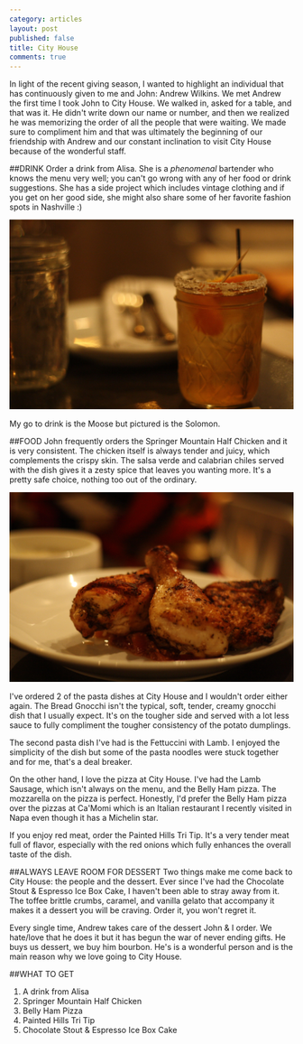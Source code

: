 ```yaml
---
category: articles
layout: post
published: false
title: City House
comments: true
---
```


In light of the recent giving season, I wanted to highlight an individual that has continuously given to me and John: Andrew Wilkins. We met Andrew the first time I took John to City House. We walked in, asked for a table, and that was it. He didn't write down our name or number, and then we realized he was memorizing the order of all the people that were waiting. We made sure to compliment him and that was ultimately the beginning of our friendship with Andrew and our constant inclination to visit City House because of the wonderful staff.

##DRINK
Order a drink from Alisa. She is a _phenomenal_ bartender who knows the menu very well; you can't go wrong with any of her food or drink suggestions. She has a side project which includes vintage clothing and if you get on her good side, she might also share some of her favorite fashion spots in Nashville :)

![SolomonCityHouse.jpg](/images/SolomonCityHouse.jpg)

My go to drink is the Moose but pictured is the Solomon. 

##FOOD
John frequently orders the Springer Mountain Half Chicken and it is very consistent. The chicken itself is always tender and juicy, which complements the crispy skin. The salsa verde and calabrian chiles served with the dish gives it a zesty spice that leaves you wanting more. It's a pretty safe choice, nothing too out of the ordinary. 

![ChickenCityHouse.jpg](/images/ChickenCityHouse.jpg)

I've ordered 2 of the pasta dishes at City House and I wouldn't order either again. The Bread Gnocchi isn't the typical, soft, tender, creamy gnocchi dish that I usually expect. It's on the tougher side and served with a lot less sauce to fully compliment the tougher consistency of the potato dumplings. 

The second pasta dish I've had is the Fettuccini with Lamb. I enjoyed the simplicity of the dish but some of the pasta noodles were stuck together and for me, that's a deal breaker. 

On the other hand, I love the pizza at City House. I've had the Lamb Sausage, which isn't always on the menu, and the Belly Ham pizza. The mozzarella on the pizza is perfect. Honestly, I'd prefer the Belly Ham pizza over the pizzas at Ca'Momi which is an Italian restaurant I recently visited in Napa even though it has a Michelin star. 

If you enjoy red meat, order the Painted Hills Tri Tip. It's a very tender meat full of flavor, especially with the red onions which fully enhances the overall taste of the dish. 

##ALWAYS LEAVE ROOM FOR DESSERT
Two things make me come back to City House: the people and the dessert. Ever since I've had the Chocolate Stout & Espresso Ice Box Cake, I haven't been able to stray away from it. The toffee brittle crumbs, caramel, and vanilla gelato that accompany it makes it a dessert you will be craving. Order it, you won't regret it. 

Every single time, Andrew takes care of the dessert John & I order. We hate/love that he does it but it has begun the war of never ending gifts. He buys us dessert, we buy him bourbon. He's is a wonderful person and is the main reason why we love going to City House. 

##WHAT TO GET
1. A drink from Alisa
2. Springer Mountain Half Chicken
3. Belly Ham Pizza
4. Painted Hills Tri Tip
5. Chocolate Stout & Espresso Ice Box Cake